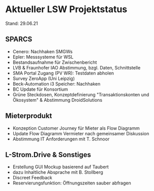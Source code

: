 # Aktueller LSW Projektstatus 
Stand: 29.06.21

## SPARCS
- Cenero: Nachhaken SMGWs
- Epler: Messsysteme für WSL
- Bestandsaufnahme für Zwischenbericht
- LVB & Fraunhofer IAO Abstimmung, bzgl.  Daten, Schnittstelle 
- SMA Portal Zugang (PV WR): Testdaten abholen
- Survey ZeroApp (Uni Leipzig)
- Beck-Automation i3 Speicher: Nachhaken
- BC Update für Konsortium
- Grüne Steckdosen, Konzeptdefinierung "Transaktionskonten und Ökosystem" & Abstimmung DroidSolutions

## Mieterprodukt
- Konzeption Customer Journey für Mieter als Flow Diagramm
- Update Flow Diagramm Vermieter nach gemeinsamer Diskussion
- Abstimmung IT Anforderungen mit T. Schnoor

## L-Strom.Drive & Sonstiges
- Erstellung GUI Mockup basierend auf Taubert
- dazu Inhaltliche Absprache mit B. Stollberg
- Discreet Feedback
- Reservierungsfunktion: Öffnungszeiten sauber abfragen

